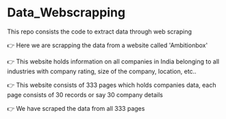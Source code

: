 # Data_Webscrapping
This repo consists the code to extract data through web scraping

  👉 Here we are scrapping the data from a website called 'Ambitionbox'
  
  👉 This website holds information on all companies in India belonging to all industries with company rating, size of the company, location, etc..
  
  👉 This website consists of 333 pages which holds companies data, each page consists of 30 records or say 30 company details
  
  👉  We have scraped the data from all 333 pages
  
